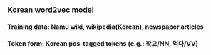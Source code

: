 ### Korean word2vec model

#### Training data: Namu wiki, wikipedia(Korean), newspaper articles
#### Token form: Korean pos-tagged tokens (e.g.: 학교/NN, 먹다/VV)
